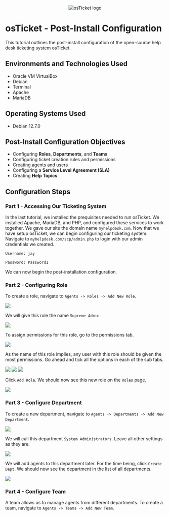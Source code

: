 <p align="center">
<img src="https://i.imgur.com/Clzj7Xs.png" alt="osTicket logo"/>
</p>

<h1>osTicket - Post-Install Configuration</h1>
This tutorial outlines the post-install configuration of the open-source help desk ticketing system osTicket.<br />

<!-- 
<h2>Video Demonstration</h2>

- ### [YouTube: How To Configure osTicket, post-installation](https://www.youtube.com)
 -->

<h2>Environments and Technologies Used</h2>

- Oracle VM VirtualBox
- Debian
- Terminal
- Apache
- MariaDB

<h2>Operating Systems Used </h2>

- Debian 12.7.0

<h2>Post-Install Configuration Objectives</h2>

- Configuring **Roles**, **Departments**, and **Teams**
- Configuring ticket creation rules and permissions
- Creating agents and users
- Configuring a **Service Level Agreement (SLA)**
- Creating **Help Topics**

<h2>Configuration Steps</h2>

<h3>Part 1 - Accessing Our Ticketing System</h3>

In the last tutorial, we installed the prequisites needed to run  osTicket. We installed Apache, MariaDB, and PHP, and configured these services to work together. We gave our site the domain name `myhelpdesk.com`. Now that we have setup osTicket, we can begin configuring our ticketing system. Navigate to `myhelpdesk.com/scp/admin.php` to login with our admin credentials we created.

`Username: jay`

`Password: Password1`

We can now begin the post-installation configuration.

<h3>Part 2 - Configuring Role</h3>

To create a role, navigate to `Agents -> Roles -> Add New Role`.

<img src="images/CreateRole_1.png" />

We will give this role the name `Supreme Admin`.

<img src="images/CreateRole_2.png" />

To assign permissions for this role, go to the permissions tab.

<img src="images/CreateRole_3.png" />

As the name of this role implies, any user with this role should be given the most permissions. Go ahead and tick all the options in each of the sub tabs.

<img src="images/CreateRole_4.png" />

<img src="images/CreateRole_5.png" />

<img src="images/CreateRole_6.png" />

Click `Add Role`. We should now see this new role on the `Roles` page.

<img src="images/CreateRole_7.png" />

<h3>Part 3 - Configure Department</h3>

To create a new department, navigate to `Agents -> Departments -> Add New Department`.

<img src="images/CreateDepartment_1.png" />

We will call this department `System Administrators`. Leave all other settings as they are.

<img src="images/CreateDepartment_2.png" />

We will add agents to this department later. For the time being, click `Create Dept`. We should now see the department in the list of all departments.

<img src="images/CreateDepartment_3.png" />

<h3>Part 4 - Configure Team</h3>

A team allows us to manage agents from different departments. To create a team, navigate to `Agents -> Teams -> Add New Team`.
